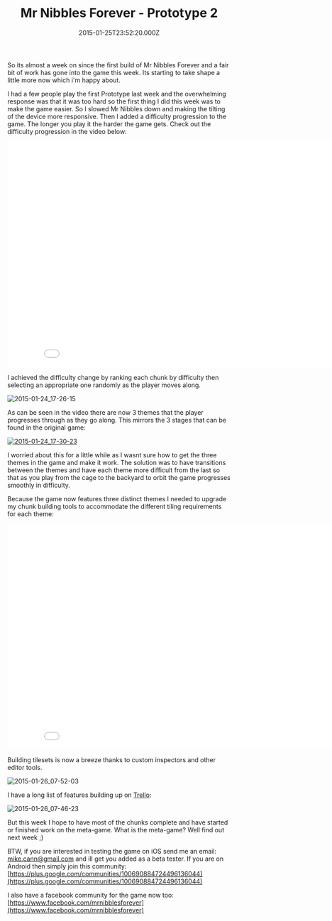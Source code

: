 ﻿---
coverImage: /posts/mr-nibbles-forever-prototype-2/cover.jpg
date: '2015-01-25T23:52:20.000Z'
tags: []
title: Mr Nibbles Forever - Prototype 2
oldUrl: /mr-nibbles-forever/mr-nibbles-forever-prototype-2
---

So its almost a week on since the first build of Mr Nibbles Forever and a fair bit of work has gone into the game this week. Its starting to take shape a little more now which i'm happy about.

<!-- more -->

I had a few people play the first Prototype last week and the overwhelming response was that it was too hard so the first thing I did this week was to make the game easier. So I slowed Mr Nibbles down and making the tilting of the device more responsive. Then I added a difficulty progression to the game. The longer you play it the harder the game gets. Check out the difficulty progression in the video below:

<iframe width="854" height="510" src="//www.youtube.com/embed/-XXg4rYJfmA?list=UU9-RJld8R0v5ywwBT8csdZA" frameborder="0" allowfullscreen></iframe>

I achieved the difficulty change by ranking each chunk by difficulty then selecting an appropriate one randomly as the player moves along.

![2015-01-24_17-26-15](https://www.mikecann.blog/wp-content/uploads/2015/01/2015-01-24_17-26-15.png)

As can be seen in the video there are now 3 themes that the player progresses through as they go along. This mirrors the 3 stages that can be found in the original game:

[![2015-01-24_17-30-23](https://www.mikecann.blog/wp-content/uploads/2015/01/2015-01-24_17-30-23-1024x416.png)](https://www.mikecann.blog/wp-content/uploads/2015/01/2015-01-24_17-30-23.png)

I worried about this for a little while as I wasnt sure how to get the three themes in the game and make it work. The solution was to have transitions between the themes and have each theme more difficult from the last so that as you play from the cage to the backyard to orbit the game progresses smoothly in difficulty.

Because the game now features three distinct themes I needed to upgrade my chunk building tools to accommodate the different tiling requirements for each theme:

<iframe width="854" height="510" src="//www.youtube.com/embed/kI3iLU1oRgE?list=UU9-RJld8R0v5ywwBT8csdZA" frameborder="0" allowfullscreen></iframe>

Building tilesets is now a breeze thanks to custom inspectors and other editor tools.

![2015-01-26_07-52-03](https://www.mikecann.blog/wp-content/uploads/2015/01/2015-01-26_07-52-03.png)

I have a long list of features building up on [Trello](https://trello.com/b/Ic11WQzF/mr-nibbles-forever):

![2015-01-26_07-46-23](https://www.mikecann.blog/wp-content/uploads/2015/01/2015-01-26_07-46-23.png)

But this week I hope to have most of the chunks complete and have started or finished work on the meta-game. What is the meta-game? Well find out next week ;)

BTW, if you are interested in testing the game on iOS send me an email: mike.cann@gmail.com and ill get you added as a beta tester. If you are on Android then simply join this community: [https://plus.google.com/communities/100690884724496136044](https://plus.google.com/communities/100690884724496136044)

I also have a facebook community for the game now too: [https://www.facebook.com/mrnibblesforever](https://www.facebook.com/mrnibblesforever)
